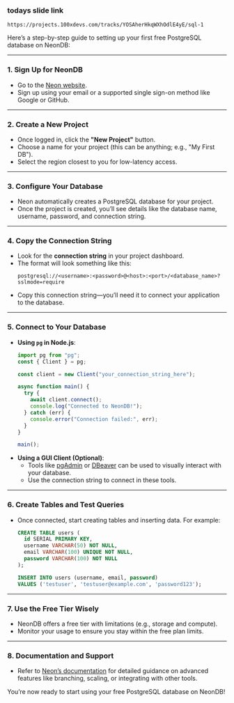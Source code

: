### todays slide link
```link
https://projects.100xdevs.com/tracks/YOSAherHkqWXhOdlE4yE/sql-1
```


Here’s a step-by-step guide to setting up your first free PostgreSQL database on NeonDB:

---

### 1. **Sign Up for NeonDB**  
   - Go to the [Neon website](https://neon.tech/).
   - Sign up using your email or a supported single sign-on method like Google or GitHub.

---

### 2. **Create a New Project**  
   - Once logged in, click the **"New Project"** button.
   - Choose a name for your project (this can be anything; e.g., "My First DB").
   - Select the region closest to you for low-latency access.

---

### 3. **Configure Your Database**  
   - Neon automatically creates a PostgreSQL database for your project.
   - Once the project is created, you’ll see details like the database name, username, password, and connection string.

---

### 4. **Copy the Connection String**  
   - Look for the **connection string** in your project dashboard.
   - The format will look something like this:
     ```
     postgresql://<username>:<password>@<host>:<port>/<database_name>?sslmode=require
     ```
   - Copy this connection string—you’ll need it to connect your application to the database.

---

### 5. **Connect to Your Database**  
   - **Using `pg` in Node.js**:
     ```javascript
     import pg from "pg";
     const { Client } = pg;

     const client = new Client("your_connection_string_here");

     async function main() {
       try {
         await client.connect();
         console.log("Connected to NeonDB!");
       } catch (err) {
         console.error("Connection failed:", err);
       }
     }

     main();
     ```
   - **Using a GUI Client (Optional)**:
     - Tools like [pgAdmin](https://www.pgadmin.org/) or [DBeaver](https://dbeaver.io/) can be used to visually interact with your database.
     - Use the connection string to connect in these tools.

---

### 6. **Create Tables and Test Queries**  
   - Once connected, start creating tables and inserting data. For example:
     ```sql
     CREATE TABLE users (
       id SERIAL PRIMARY KEY,
       username VARCHAR(50) NOT NULL,
       email VARCHAR(100) UNIQUE NOT NULL,
       password VARCHAR(100) NOT NULL
     );

     INSERT INTO users (username, email, password)
     VALUES ('testuser', 'testuser@example.com', 'password123');
     ```

---

### 7. **Use the Free Tier Wisely**  
   - NeonDB offers a free tier with limitations (e.g., storage and compute).
   - Monitor your usage to ensure you stay within the free plan limits.

---

### 8. **Documentation and Support**  
   - Refer to [Neon’s documentation](https://neon.tech/docs) for detailed guidance on advanced features like branching, scaling, or integrating with other tools.

You’re now ready to start using your free PostgreSQL database on NeonDB!